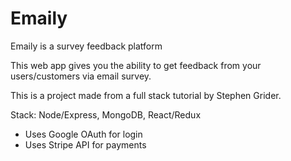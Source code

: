 # Emaily
Emaily is a survey feedback platform

This web app gives you the ability to get feedback from your users/customers via email survey.

This is a project made from a full stack tutorial by Stephen Grider.

Stack: Node/Express, MongoDB, React/Redux

* Uses Google OAuth for login
* Uses Stripe API for payments
